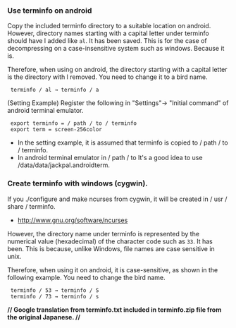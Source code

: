 ### Use terminfo on android

 Copy the included terminfo directory to a suitable location on android.
 However, directory names starting with a capital letter under terminfo should have l added like `al`.
 It has been saved.
 This is for the case of decompressing on a case-insensitive system such as windows.
 Because it is.

 Therefore, when using on android, the directory starting with a capital letter is the directory with l removed.
 You need to change it to a bird name.

     terminfo / al → terminfo / a


   (Setting Example)
   Register the following in "Settings"-> "Initial command" of android terminal emulator.

     export terminfo = / path / to / terminfo
     export term = screen-256color

   * In the setting example, it is assumed that terminfo is copied to / path / to / terminfo.
   * In android terminal emulator in / path / to
     It's a good idea to use /data/data/jackpal.androidterm.

 ### Create terminfo with windows (cygwin).

 If you ./configure and make ncurses from cygwin, it will be created in / usr / share / terminfo.

   * http://www.gnu.org/software/ncurses

 However, the directory name under terminfo is represented by the numerical value (hexadecimal) of the character code such as `33`.
 It has been.
 This is because, unlike Windows, file names are case sensitive in unix.

 Therefore, when using it on android, it is case-sensitive, as shown in the following example.
 You need to change the bird name.

     terminfo / 53 → terminfo / S
     terminfo / 73 → terminfo / s
   

**// Google translation from terminfo.txt included in terminfo.zip file from the original Japanese. //**
